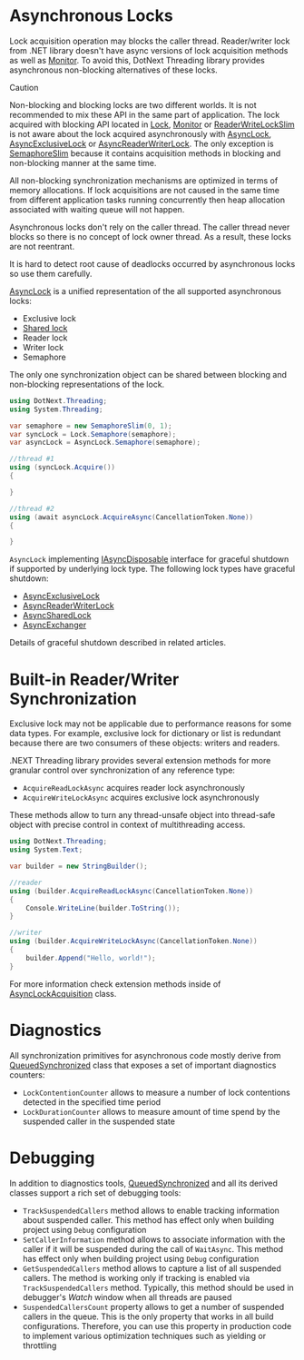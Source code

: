 Asynchronous Locks
====
Lock acquisition operation may blocks the caller thread. Reader/writer lock from .NET library doesn't have async versions of lock acquisition methods as well as [Monitor](https://docs.microsoft.com/en-us/dotnet/api/system.threading.monitor). To avoid this, DotNext Threading library provides asynchronous non-blocking alternatives of these locks.

> [!CAUTION]
> Non-blocking and blocking locks are two different worlds. It is not recommended to mix these API in the same part of application. The lock acquired with blocking API located in [Lock](xref:DotNext.Threading.Lock), [Monitor](https://docs.microsoft.com/en-us/dotnet/api/system.threading.monitor) or [ReaderWriteLockSlim](https://docs.microsoft.com/en-us/dotnet/api/system.threading.readerwriterlockslim) is not aware about the lock acquired asynchronously with [AsyncLock](xref:DotNext.Threading.AsyncLock), [AsyncExclusiveLock](xref:DotNext.Threading.AsyncExclusiveLock) or [AsyncReaderWriterLock](xref:DotNext.Threading.AsyncReaderWriterLock). The only exception is [SemaphoreSlim](https://docs.microsoft.com/en-us/dotnet/api/system.threading.semaphoreslim) because it contains acquisition methods in blocking and non-blocking manner at the same time.

All non-blocking synchronization mechanisms are optimized in terms of memory allocations. If lock acquisitions are not caused in the same time from different application tasks running concurrently then heap allocation associated with waiting queue will not happen.

Asynchronous locks don't rely on the caller thread. The caller thread never blocks so there is no concept of lock owner thread. As a result, these locks are not reentrant.

It is hard to detect root cause of deadlocks occurred by asynchronous locks so use them carefully.

[AsyncLock](xref:DotNext.Threading.AsyncLock) is a unified representation of the all supported asynchronous locks:
* Exclusive lock
* [Shared lock](xref:DotNext.Threading.AsyncSharedLock)
* Reader lock
* Writer lock
* Semaphore

The only one synchronization object can be shared between blocking and non-blocking representations of the lock.
```csharp
using DotNext.Threading;
using System.Threading;

var semaphore = new SemaphoreSlim(0, 1);
var syncLock = Lock.Semaphore(semaphore);
var asyncLock = AsyncLock.Semaphore(semaphore);

//thread #1
using (syncLock.Acquire())
{

}

//thread #2
using (await asyncLock.AcquireAsync(CancellationToken.None))
{

}
```

`AsyncLock` implementing [IAsyncDisposable](https://docs.microsoft.com/en-us/dotnet/api/system.iasyncdisposable) interface for graceful shutdown if supported by underlying lock type. The following lock types have graceful shutdown:
* [AsyncExclusiveLock](./exclusive.md)
* [AsyncReaderWriterLock](./rwlock.md)
* [AsyncSharedLock](xref:DotNext.Threading.AsyncExclusiveLock)
* [AsyncExchanger](./exchanger.md)

Details of graceful shutdown described in related articles.

# Built-in Reader/Writer Synchronization
Exclusive lock may not be applicable due to performance reasons for some data types. For example, exclusive lock for dictionary or list is redundant because there are two consumers of these objects: writers and readers.

.NEXT Threading library provides several extension methods for more granular control over synchronization of any reference type:
* `AcquireReadLockAsync` acquires reader lock asynchronously
* `AcquireWriteLockAsync` acquires exclusive lock asynchronously

These methods allow to turn any thread-unsafe object into thread-safe object with precise control in context of multithreading access.

```csharp
using DotNext.Threading;
using System.Text;

var builder = new StringBuilder();

//reader
using (builder.AcquireReadLockAsync(CancellationToken.None))
{
    Console.WriteLine(builder.ToString());
}

//writer
using (builder.AcquireWriteLockAsync(CancellationToken.None))
{
    builder.Append("Hello, world!");
}
```

For more information check extension methods inside of [AsyncLockAcquisition](xref:DotNext.Threading.LockAcquisition) class.

# Diagnostics
All synchronization primitives for asynchronous code mostly derive from [QueuedSynchronized](xref:DotNext.Threading.QueuedSynchronizer) class that exposes a set of important diagnostics counters:
* `LockContentionCounter` allows to measure a number of lock contentions detected in the specified time period
* `LockDurationCounter` allows to measure amount of time spend by the suspended caller in the suspended state

# Debugging
In addition to diagnostics tools, [QueuedSynchronized](xref:DotNext.Threading.QueuedSynchronizer) and all its derived classes support a rich set of debugging tools:
* `TrackSuspendedCallers` method allows to enable tracking information about suspended caller. This method has effect only when building project using `Debug` configuration
* `SetCallerInformation` method allows to associate information with the caller if it will be suspended during the call of `WaitAsync`. This method has effect only when building project using `Debug` configuration
* `GetSuspendedCallers` method allows to capture a list of all suspended callers. The method is working only if tracking is enabled via `TrackSuspendedCallers` method. Typically, this method should be used in debugger's _Watch_ window when all threads are paused
* `SuspendedCallersCount` property allows to get a number of suspended callers in the queue. This is the only property that works in all build configurations. Therefore, you can use this property in production code to implement various optimization techniques such as yielding or throttling